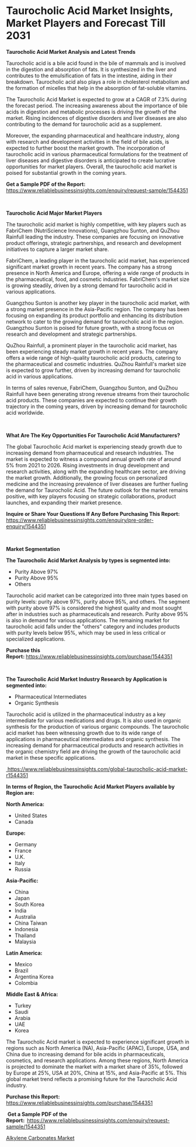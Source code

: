 <p><h1>Taurocholic Acid Market Insights, Market Players and Forecast Till 2031</h1></p><p><strong>Taurocholic Acid Market Analysis and Latest Trends</strong></p>
<p><p>Taurocholic acid is a bile acid found in the bile of mammals and is involved in the digestion and absorption of fats. It is synthesized in the liver and contributes to the emulsification of fats in the intestine, aiding in their breakdown. Taurocholic acid also plays a role in cholesterol metabolism and the formation of micelles that help in the absorption of fat-soluble vitamins.</p><p>The Taurocholic Acid Market is expected to grow at a CAGR of 7.3% during the forecast period. The increasing awareness about the importance of bile acids in digestion and metabolic processes is driving the growth of the market. Rising incidences of digestive disorders and liver diseases are also contributing to the demand for taurocholic acid as a supplement.</p><p>Moreover, the expanding pharmaceutical and healthcare industry, along with research and development activities in the field of bile acids, is expected to further boost the market growth. The incorporation of taurocholic acid in various pharmaceutical formulations for the treatment of liver diseases and digestive disorders is anticipated to create lucrative opportunities for market players. Overall, the taurocholic acid market is poised for substantial growth in the coming years.</p></p>
<p><strong>Get a Sample PDF of the Report:&nbsp;</strong> <a href="https://www.reliablebusinessinsights.com/enquiry/request-sample/1544351">https://www.reliablebusinessinsights.com/enquiry/request-sample/1544351</a></p>
<p>&nbsp;</p>
<p><strong>Taurocholic Acid Major Market Players</strong></p>
<p><p>The taurocholic acid market is highly competitive, with key players such as FabriChem (NutriScience Innovations), Guangzhou Sunton, and QuZhou Rainfull leading the industry. These companies are focusing on innovative product offerings, strategic partnerships, and research and development initiatives to capture a larger market share.</p><p>FabriChem, a leading player in the taurocholic acid market, has experienced significant market growth in recent years. The company has a strong presence in North America and Europe, offering a wide range of products in the pharmaceutical, food, and cosmetic industries. FabriChem's market size is growing steadily, driven by a strong demand for taurocholic acid in various applications.</p><p>Guangzhou Sunton is another key player in the taurocholic acid market, with a strong market presence in the Asia-Pacific region. The company has been focusing on expanding its product portfolio and enhancing its distribution network to cater to the growing demand for taurocholic acid in the region. Guangzhou Sunton is poised for future growth, with a strong focus on research and development and strategic partnerships.</p><p>QuZhou Rainfull, a prominent player in the taurocholic acid market, has been experiencing steady market growth in recent years. The company offers a wide range of high-quality taurocholic acid products, catering to the pharmaceutical and cosmetic industries. QuZhou Rainfull's market size is expected to grow further, driven by increasing demand for taurocholic acid in various applications.</p><p>In terms of sales revenue, FabriChem, Guangzhou Sunton, and QuZhou Rainfull have been generating strong revenue streams from their taurocholic acid products. These companies are expected to continue their growth trajectory in the coming years, driven by increasing demand for taurocholic acid worldwide.</p></p>
<p>&nbsp;</p>
<p><strong>What Are The Key Opportunities For Taurocholic Acid Manufacturers?</strong></p>
<p><p>The global Taurocholic Acid market is experiencing steady growth due to increasing demand from pharmaceutical and research industries. The market is expected to witness a compound annual growth rate of around 5% from 2021 to 2026. Rising investments in drug development and research activities, along with the expanding healthcare sector, are driving the market growth. Additionally, the growing focus on personalized medicine and the increasing prevalence of liver diseases are further fueling the demand for Taurocholic Acid. The future outlook for the market remains positive, with key players focusing on strategic collaborations, product launches, and expanding their market presence.</p></p>
<p><strong>Inquire or Share Your Questions If Any Before Purchasing This Report:</strong> <a href="https://www.reliablebusinessinsights.com/enquiry/pre-order-enquiry/1544351">https://www.reliablebusinessinsights.com/enquiry/pre-order-enquiry/1544351</a></p>
<p>&nbsp;</p>
<p><strong>Market Segmentation</strong></p>
<p><strong>The Taurocholic Acid Market Analysis by types is segmented into:</strong></p>
<p><ul><li>Purity Above 97%</li><li>Purity Above 95%</li><li>Others</li></ul></p>
<p><p>Taurocholic acid market can be categorized into three main types based on purity levels: purity above 97%, purity above 95%, and others. The segment with purity above 97% is considered the highest quality and most sought after in industries such as pharmaceuticals and research. Purity above 95% is also in demand for various applications. The remaining market for taurocholic acid falls under the "others" category and includes products with purity levels below 95%, which may be used in less critical or specialized applications.</p></p>
<p><strong>Purchase this Report:&nbsp;</strong><a href="https://www.reliablebusinessinsights.com/purchase/1544351">https://www.reliablebusinessinsights.com/purchase/1544351</a></p>
<p>&nbsp;</p>
<p><strong>The Taurocholic Acid Market Industry Research by Application is segmented into:</strong></p>
<p><ul><li>Pharmaceutical Intermediates</li><li>Organic Synthesis</li></ul></p>
<p><p>Taurocholic acid is utilized in the pharmaceutical industry as a key intermediate for various medications and drugs. It is also used in organic synthesis for the production of various organic compounds. The taurocholic acid market has been witnessing growth due to its wide range of applications in pharmaceutical intermediates and organic synthesis. The increasing demand for pharmaceutical products and research activities in the organic chemistry field are driving the growth of the taurocholic acid market in these specific applications.</p></p>
<p><a href="https://www.reliablebusinessinsights.com/global-taurocholic-acid-market-r1544351">&nbsp;https://www.reliablebusinessinsights.com/global-taurocholic-acid-market-r1544351</a></p>
<p><strong>In terms of Region, the Taurocholic Acid Market Players available by Region are:</strong></p>
<p>
    <p> <strong> North America: </strong>
        <ul>
            <li>United States</li>
            <li>Canada</li>
        </ul>
        </p> 
    <p> <strong> Europe: </strong>
        <ul>
            <li>Germany</li>
            <li>France</li>
            <li>U.K.</li>
            <li>Italy</li>
            <li>Russia</li>
        </ul>
        </p> 
    <p> <strong> Asia-Pacific: </strong>
        <ul>
            <li>China</li>
            <li>Japan</li>
            <li>South Korea</li>
            <li>India</li>
            <li>Australia</li>
            <li>China Taiwan</li>
            <li>Indonesia</li>
            <li>Thailand</li>
            <li>Malaysia</li>
        </ul>
        </p> 
    <p> <strong> Latin America: </strong>
        <ul>
            <li>Mexico</li>
            <li>Brazil</li>
            <li>Argentina Korea</li>
            <li>Colombia</li>
        </ul>
        </p> 
    <p> <strong> Middle East & Africa: </strong>
        <ul>
            <li>Turkey</li>
            <li>Saudi</li>
            <li>Arabia</li>
            <li>UAE</li>
            <li>Korea</li>
        </ul>
    </p>
    </p>
<p><p>The Taurocholic Acid market is expected to experience significant growth in regions such as North America (NA), Asia-Pacific (APAC), Europe, USA, and China due to increasing demand for bile acids in pharmaceuticals, cosmetics, and research applications. Among these regions, North America is projected to dominate the market with a market share of 35%, followed by Europe at 25%, USA at 20%, China at 15%, and Asia-Pacific at 5%. This global market trend reflects a promising future for the Taurocholic Acid industry.</p></p>
<p><strong>Purchase this Report: </strong><a href="https://www.reliablebusinessinsights.com/purchase/1544351">https://www.reliablebusinessinsights.com/purchase/1544351</a></p>
<p>&nbsp;<strong>Get a Sample PDF of the Report:&nbsp;&nbsp;</strong><a href="https://www.reliablebusinessinsights.com/enquiry/request-sample/1544351">https://www.reliablebusinessinsights.com/enquiry/request-sample/1544351</a></p>
<p><strong></strong></p>
<p><p><a href="https://github.com/EveKerluke2023/Market-Research-Report-List-1/blob/main/alkylene-carbonates-market.md">Alkylene Carbonates Market</a></p></p>